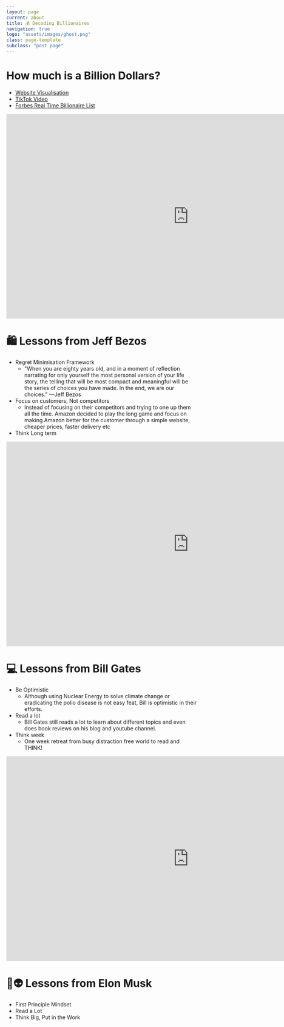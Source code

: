 ```yaml
---
layout: page
current: about
title: 💰 Decoding Billionaires
navigation: true
logo: "assets/images/ghost.png"
class: page-template
subclass: "post page"
---
```


# How much is a Billion Dollars?

- [Website Visualisation](https://mkorostoff.github.io/1-pixel-wealth/)
- [TikTok Video](https://www.youtube.com/watch?v=qSOVBiEotaw)
- [Forbes Real Time Billionaire List](https://www.forbes.com/real-time-billionaires/#77ecc7cd3d78)

<iframe width="960" height="540" src="https://www.youtube.com/embed/MJBYQaXFWtg" frameborder="0" allow="accelerometer; autoplay; clipboard-write; encrypted-media; gyroscope; picture-in-picture" allowfullscreen></iframe>

# 🛍 Lessons from Jeff Bezos

- Regret Minimisation Framework
  - "When you are eighty years old, and in a moment of reflection narrating for only yourself the most personal version of your life story, the telling that will be most compact and meaningful will be the series of choices you have made. In the end, we are our choices." —Jeff Bezos
- Focus on customers, Not competitors
  - Instead of focusing on their competitors and trying to one up them all the time. Amazon decided to play the long game and focus on making Amazon better for the customer through a simple website, cheaper prices, faster delivery etc
- Think Long term

<iframe width="960" height="540" src="https://www.youtube.com/embed/Nc7IvmJesS4" frameborder="0" allow="accelerometer; autoplay; clipboard-write; encrypted-media; gyroscope; picture-in-picture" allowfullscreen></iframe>

# 💻 Lessons from Bill Gates

- Be Optimistic
  - Although using Nuclear Energy to solve climate change or eradicating the polio disease is not easy feat, Bill is optimistic in their efforts.
- Read a lot
  - Bill Gates still reads a lot to learn about different topics and even does book reviews on his blog and youtube channel.
- Think week
  - One week retreat from busy distraction free world to read and THINK!

<iframe width="960" height="540" src="https://www.youtube.com/embed/u6BfO8JDMno" frameborder="0" allow="accelerometer; autoplay; clipboard-write; encrypted-media; gyroscope; picture-in-picture" allowfullscreen></iframe>

# 🚀👽 Lessons from Elon Musk

- First Principle Mindset
- Read a Lot
- Think Big, Put in the Work
